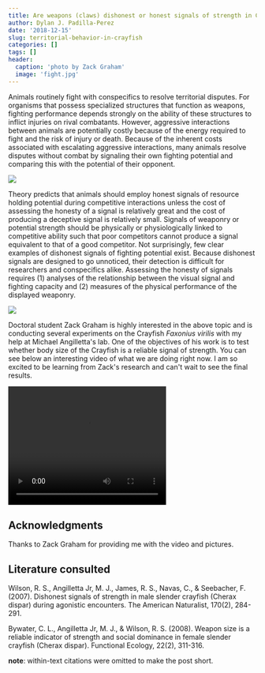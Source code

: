 ```yaml
---
title: Are weapons (claws) dishonest or honest signals of strength in Crayfish?
author: Dylan J. Padilla-Perez
date: '2018-12-15'
slug: territorial-behavior-in-crayfish
categories: []
tags: []
header:
  caption: 'photo by Zack Graham'
  image: 'fight.jpg'
---
```


Animals routinely fight with conspecifics to resolve territorial disputes. For organisms that possess specialized structures that function as weapons, fighting performance depends strongly on the ability of these structures to inflict injuries on rival combatants. However, aggressive interactions between animals are potentially costly because of the energy required to fight and the risk of injury or death. Because of the inherent costs associated with escalating aggressive interactions, many animals resolve disputes without combat by signaling their own fighting potential and comparing this with the potential of their opponent. 

![](/img/crayfish1.jpg)

Theory predicts that animals should employ honest signals of resource holding potential during competitive interactions unless the cost of assessing the honesty of a signal is relatively great and the cost of producing a deceptive signal is relatively small. Signals of weaponry or potential strength should be physically or physiologically linked to competitive ability such that poor competitors cannot produce a signal equivalent to that of a good competitor. Not surprisingly, few clear examples of dishonest signals of fighting potential exist. Because dishonest signals are designed to go unnoticed, their detection is difficult for researchers and conspecifics alike. Assessing the honesty of signals requires (1) analyses of the relationship between the visual signal and fighting capacity and (2) measures of the physical performance of the displayed weaponry. 

![](/img/crayfish2.jpg)

Doctoral student Zack Graham is highly interested in the above topic and is conducting several experiments on the Crayfish *Faxonius virilis* with my help at Michael Angilletta's lab. One of the objectives of his work is to test whether body size of the Crayfish is a reliable signal of strength. You can see below an interesting video of what we are doing right now. I am so excited to be learning from Zack's research and can't wait to see the final results. 


<video width="320" height="240" controls>
  <source src="/img/fight_res.mp4" type="video/mp4">
  <source src="/img/fight_res.ogg" type="video/ogg">
</video>

## Acknowledgments

Thanks to Zack Graham for providing me with the video and pictures.

## Literature consulted

Wilson, R. S., Angilletta Jr, M. J., James, R. S., Navas, C., & Seebacher, F. (2007). Dishonest signals of strength in male slender crayfish (Cherax dispar) during agonistic encounters. The American Naturalist, 170(2), 284-291.


Bywater, C. L., Angilletta Jr, M. J., & Wilson, R. S. (2008). Weapon size is a reliable indicator of strength and social dominance in female slender crayfish (Cherax dispar). Functional Ecology, 22(2), 311-316.

**note**: within-text citations were omitted to make the post short.
